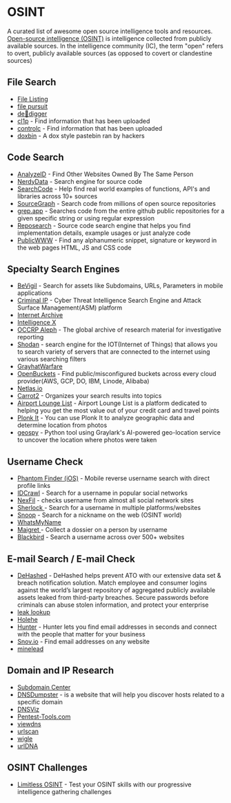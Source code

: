 # OSINT
A curated list of awesome open source intelligence tools and resources. [Open-source intelligence (OSINT)](https://en.wikipedia.org/wiki/Open-source_intelligence) is intelligence collected from publicly available sources. In the intelligence community (IC), the term "open" refers to overt, publicly available sources (as opposed to covert or clandestine sources)




## File Search
* [File Listing](https://filelisting.com/)
* [file pursuit](https://filepursuit.com/)
* [de🔸digger](https://www.dedigger.com/)
* [cl1p](https://cl1p.net/) - Find information that has been uploaded
* [controlc](https://controlc.com/) - Find information that has been uploaded
* [doxbin](https://doxbin.net/) - A dox style pastebin ran by hackers


## Code Search
* [AnalyzeID](https://analyzeid.com/) - Find Other Websites Owned By The Same Person
* [NerdyData](https://www.nerdydata.com/) - Search engine for source code
* [SearchCode](https://searchcode.com/) - Help find real world examples of functions, API's and libraries across 10+ sources
* [SourceGraph](https://sourcegraph.com/) - Search code from millions of open source repositories
* [grep.app](https://grep.app/) - Searches code from the entire github public repositories for a given specific string or using regular expression
* [Reposearch](https://codefinder.org/) - Source code search engine that helps you find implementation details, example usages or just analyze code
* [PublicWWW](https://publicwww.com/) - Find any alphanumeric snippet, signature or keyword in the web pages HTML, JS and CSS code

## Specialty Search Engines
* [BeVigil](https://bevigil.com/) - Search for assets like Subdomains, URLs, Parameters in mobile applications
* [Criminal IP](https://www.criminalip.io/) - Cyber Threat Intelligence Search Engine and Attack Surface Management(ASM) platform
* [Internet Archive](https://archive.org/)
* [Intelligence X](https://intelx.io/)
* [OCCRP Aleph](https://aleph.occrp.org/) - The global archive of research material for investigative reporting
* [Shodan](https://www.shodan.io/) - search engine for the IOT(Internet of Things) that allows you to search variety of servers that are connected to the internet using various searching filters
* [GrayhatWarfare](https://grayhatwarfare.com/)
* [OpenBuckets](https://openbuckets.io/) - Find public/misconfigured buckets across every cloud provider(AWS, GCP, DO, IBM, Linode, Alibaba)
* [Netlas.io](https://app.netlas.io/)
* [Carrot2](https://search.carrot2.org/) - Organizes your search results into topics
* [Airport Lounge List](https://airportloungelist.com/airports) - Airport Lounge List is a platform dedicated to helping you get the most value out of your credit card and travel points
* [Plonk It](https://www.plonkit.net/guide) - You can use Plonk It to analyze geographic data and determine location from photos
* [geospy](https://github.com/atiilla/geospy) - Python tool using Graylark's AI-powered geo-location service to uncover the location where photos were taken


## Username Check
* [Phantom Finder (iOS)](https://apps.apple.com/gb/app/phantom-finder-username-search/id6736408372) - Mobile reverse username search with direct profile links
* [IDCrawl](https://www.idcrawl.com/username) - Search for a username in popular social networks
* [NexFil](https://github.com/thewhiteh4t/nexfil) - checks username from almost all social network sites
* [Sherlock ](https://github.com/sherlock-project/sherlock) - Search for a username in multiple platforms/websites
* [Snoop](https://github.com/snooppr/snoop/blob/master/README.en.md) - Search for a nickname on the web (OSINT world)
* [WhatsMyName](https://whatsmyname.app/)
* [Maigret ](https://github.com/soxoj/maigret) - Collect a dossier on a person by username
* [Blackbird](https://github.com/p1ngul1n0/blackbird) - Search a username across over 500+ websites

## E-mail Search / E-mail Check
* [DeHashed](https://dehashed.com/) - DeHashed helps prevent ATO with our extensive data set & breach notification solution. Match employee and consumer logins against the world’s largest repository of aggregated publicly available assets leaked from third-party breaches. Secure passwords before criminals can abuse stolen information, and protect your enterprise
* [leak lookup](https://leak-lookup.com/account/login)
* [Holehe](https://github.com/megadose/holehe)
* [Hunter](https://hunter.io/) - Hunter lets you find email addresses in seconds and connect with the people that matter for your business
* [Snov.io](https://snov.io/email-finder) - Find email addresses on any website
* [minelead](https://minelead.io/)


## Domain and IP Research
* [Subdomain Center](https://www.subdomain.center/)
* [DNSDumpster](https://dnsdumpster.com/) - is a website that will help you discover hosts related to a specific domain
* [DNSViz](https://dnsviz.net/)
* [Pentest-Tools.com ](https://pentest-tools.com/information-gathering/google-hacking)
* [viewdns](https://viewdns.info/)
* [urlscan](https://urlscan.io/)
* [wigle](https://wigle.net/)
* [urlDNA](https://urldna.io/)

## OSINT Challenges
* [Limitless OSINT](http://limitless-osint.com/challenges) - Test your OSINT skills with our progressive intelligence gathering challenges
























